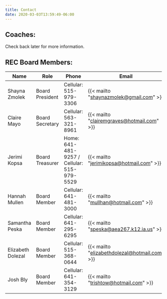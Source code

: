 ```yaml
---
title: Contact
date: 2020-03-03T13:59:49-06:00
---
```


<!--This is a stupid, but apparently necessary file.  It's stupid because this content is not displayed anywhere on the site, but the file is necessary just to make sure the `contact` page exists./-->

## Coaches:

Check back later for more information.

## REC Board Members:

| Name | Role | Phone | Email |
| ---  | ---  | ---   | ---   |
| Shayna Zmolek | Board President | Cellular: 515-979-3306 | {{< mailto "shaynazmolek@gmail.com" >}} |
| Claire Mayo | Board Secretary | Cellular: 563-321-8961 | {{< mailto "clairemgraves@hotmail.com" >}} |
| Jerimi Kopsa | Board Treasurer | Home: 641-481-9257 / Cellular: 515-979-5529 | {{< mailto "jerimikopsa@hotmail.com" >}} |
| Hannah Mullen | Board Member | Cellular: 641-481-3000 | {{< mailto "mullhan@hotmail.com" >}} |
| Samantha Peska | Board Member | Cellular: 641-295-6295 | {{< mailto "speska@aea267.k12.ia.us" >}} |
| Elizabeth Dolezal | Board Member | Cellular: 515-368-0644 | {{< mailto "elizabethdolezal@hotmail.com" >}} |
| Josh Bly | Board Member | Cellular: 641-354-3129 | {{< mailto "trishtow@hotmail.com" >}} |
